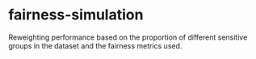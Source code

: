 # fairness-simulation
Reweighting performance based on the proportion of different sensitive groups in the dataset and the fairness metrics used.
